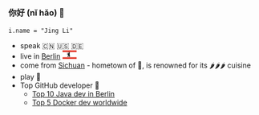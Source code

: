 ### 你好 (nǐ hǎo) 👋

```
i.name = "Jing Li"
```

* speak 🇨🇳 🇺🇸 🇩🇪
* live in [Berlin](https://goo.gl/maps/BVf3ULuYYhdKXBW8A) <img src="https://github.com/thyrlian/thyrlian/blob/master/assets/images/Flag%20of%20Berlin.png?raw=true" width="28">
* come from [Sichuan](https://en.wikipedia.org/wiki/Sichuan) - hometown of 🐼, is renowned for its 🌶️🌶️🌶️ cuisine
* play 🏀
* Top GitHub developer 🥇
  * [Top 10 Java dev in Berlin](http://git-awards.com/users?city=berlin&language=java)
  * [Top 5 Docker dev worldwide](http://git-awards.com/users?language=dockerfile)

<!--
**thyrlian/thyrlian** is a ✨ _special_ ✨ repository because its `README.md` (this file) appears on your GitHub profile.

Here are some ideas to get you started:

- 🔭 I’m currently working on ...
- 🌱 I’m currently learning ...
- 👯 I’m looking to collaborate on ...
- 🤔 I’m looking for help with ...
- 💬 Ask me about ...
- 📫 How to reach me: ...
- 😄 Pronouns: ...
- ⚡ Fun fact: ...
-->
